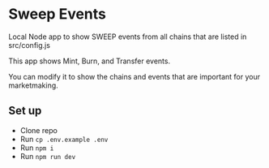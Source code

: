 # Sweep Events

Local Node app to show SWEEP events from all chains that are listed in src/config.js

This app shows Mint, Burn, and Transfer events. 

You can modify it to show the chains and events that are important for your marketmaking.

## Set up

-   Clone repo
-   Run `cp .env.example .env`
-   Run `npm i`
-   Run `npm run dev`
